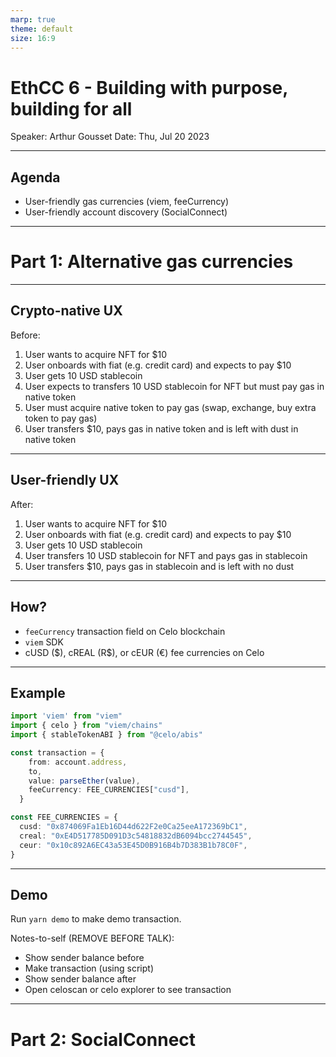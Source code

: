 ```yaml
---
marp: true
theme: default
size: 16:9
---
```


# EthCC 6 - Building with purpose, building for all

Speaker: Arthur Gousset
Date: Thu, Jul 20 2023

---

## Agenda

+	User-friendly gas currencies (viem, feeCurrency)
+	User-friendly account discovery (SocialConnect)

---
# Part 1: Alternative gas currencies

---
## Crypto-native UX

Before:

1.	User wants to acquire NFT for $10
1.	User onboards with fiat (e.g. credit card) and expects to pay $10
1. 	User gets 10 USD stablecoin
1.	User expects to transfers 10 USD stablecoin for NFT but must pay gas in native token
1. 	User must acquire native token to pay gas (swap, exchange, buy extra token to pay gas)
1. 	User transfers $10, pays gas in native token and is left with dust in native token

---
## User-friendly UX

After:

1.	User wants to acquire NFT for $10
1.	User onboards with fiat (e.g. credit card) and expects to pay $10
1. 	User gets 10 USD stablecoin
1.	User transfers 10 USD stablecoin for NFT and pays gas in stablecoin
1. 	User transfers $10, pays gas in stablecoin and is left with no dust

---
## How?

+	`feeCurrency` transaction field on Celo blockchain
+	`viem` SDK
+	cUSD (\$), cREAL (R\$), or cEUR (€) fee currencies on Celo

---
## Example

```ts
import 'viem' from "viem"
import { celo } from "viem/chains"
import { stableTokenABI } from "@celo/abis"
```

```ts
const transaction = {
    from: account.address,
    to,
    value: parseEther(value),
    feeCurrency: FEE_CURRENCIES["cusd"],
  }
```

```ts
const FEE_CURRENCIES = {
  cusd: "0x874069Fa1Eb16D44d622F2e0Ca25eeA172369bC1",
  creal: "0xE4D517785D091D3c54818832dB6094bcc2744545",
  ceur: "0x10c892A6EC43a53E45D0B916B4b7D383B1b78C0F",
}
```

---
## Demo

Run `yarn demo` to make demo transaction.

Notes-to-self (REMOVE BEFORE TALK):

-	Show sender balance before
-	Make transaction (using script)
-	Show sender balance after
-	Open celoscan or celo explorer to see transaction

---

# Part 2: SocialConnect